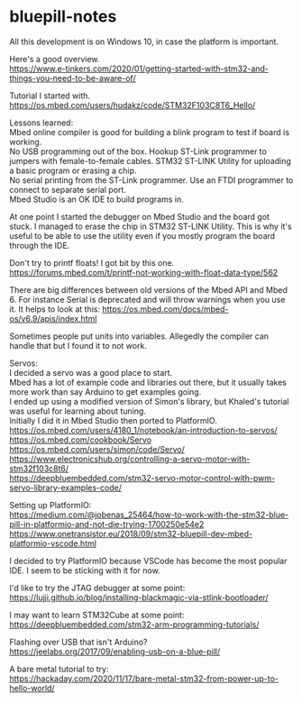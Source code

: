 # bluepill-notes
All this development is on Windows 10, in case the platform is important.

Here's a good overview.\
https://www.e-tinkers.com/2020/01/getting-started-with-stm32-and-things-you-need-to-be-aware-of/

Tutorial I started with.\
https://os.mbed.com/users/hudakz/code/STM32F103C8T6_Hello/

Lessons learned:\
Mbed online compiler is good for building a blink program to test if board is working.\
No USB programming out of the box. Hookup ST-Link programmer to jumpers with female-to-female cables. STM32 ST-LINK Utility for uploading a basic program or erasing a chip.\
No serial printing from the ST-Link programmer. Use an FTDI programmer to connect to separate serial port.\
Mbed Studio is an OK IDE to build programs in.

At one point I started the debugger on Mbed Studio and the board got stuck. I managed to erase the chip in STM32 ST-LINK Utility. This is why it's useful to be able to use the utility even if you mostly program the board through the IDE.

Don't try to printf floats! I got bit by this one.
https://forums.mbed.com/t/printf-not-working-with-float-data-type/562

There are big differences between old versions of the Mbed API and Mbed 6.
For instance Serial is deprecated and will throw warnings when you use it.
It helps to look at this:
https://os.mbed.com/docs/mbed-os/v6.9/apis/index.html

Sometimes people put units into variables. Allegedly the compiler can handle that but I found it to not work.

Servos:\
I decided a servo was a good place to start.\
Mbed has a lot of example code and libraries out there, but it usually takes more work than say Arduino to get examples going.\
I ended up using a modified version of Simon's library, but Khaled's tutorial was useful for learning about tuning.\
Initially I did it in Mbed Studio then ported to PlatformIO.\
https://os.mbed.com/users/4180_1/notebook/an-introduction-to-servos/<br>
https://os.mbed.com/cookbook/Servo<br>
https://os.mbed.com/users/simon/code/Servo/<br>
https://www.electronicshub.org/controlling-a-servo-motor-with-stm32f103c8t6/<br>
https://deepbluembedded.com/stm32-servo-motor-control-with-pwm-servo-library-examples-code/

Setting up PlatformIO:\
https://medium.com/@jobenas_25464/how-to-work-with-the-stm32-blue-pill-in-platformio-and-not-die-trying-1700250e54e2<br>
https://www.onetransistor.eu/2018/09/stm32-bluepill-dev-mbed-platformio-vscode.html

I decided to try PlatformIO because VSCode has become the most popular IDE. I seem to be sticking with it for now.

I'd like to try the JTAG debugger at some point:\
https://lujji.github.io/blog/installing-blackmagic-via-stlink-bootloader/

I may want to learn STM32Cube at some point:\
https://deepbluembedded.com/stm32-arm-programming-tutorials/

Flashing over USB that isn't Arduino?\
https://jeelabs.org/2017/09/enabling-usb-on-a-blue-pill/

A bare metal tutorial to try:\
https://hackaday.com/2020/11/17/bare-metal-stm32-from-power-up-to-hello-world/
